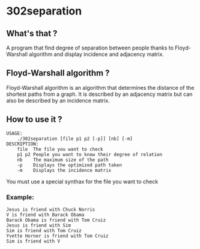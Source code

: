 # 302separation
## What's that ?
A program that find degree of separation between people thanks to Floyd-Warshall algorithm and display incidence and adjacency matrix.

## Floyd-Warshall algorithm ?
Floyd-Warshall algorithm is an algorithm that determines the distance of the shortest paths from a graph.
It is described by an adjacency matrix but can also be described by an incidence matrix.

## How to use it ?
```
USAGE:
    ./302separation [file p1 p2 [-p]] [nb] [-m]
DESCRIPTION:
    file  The file you want to check
    p1 p2 People you want to know their degree of relation
    nb    The maximum size of the path    
    -p    Displays the optimized path taken
    -m    Displays the incidence matrix
```

You must use a special synthax for the file you want to check

### Example:

```
Jesus is friend with Chuck Norris
V is friend with Barack Obama
Barack Obama is friend with Tom Cruiz
Jesus is friend with Sim
Sim is friend with Tom Cruiz
Yvette Horner is friend with Tom Cruiz
Sim is friend with V
```
